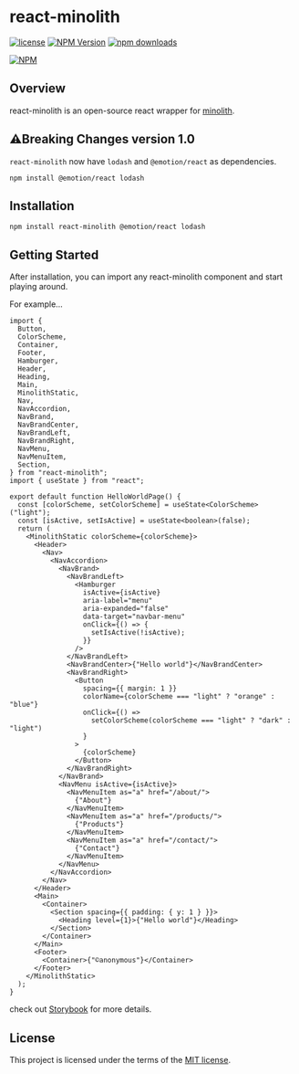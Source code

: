 # react-minolith

[![license](https://img.shields.io/badge/license-MIT-blue.svg)](https://github.com/minominolyly/react-minolith/blob/main/LICENSE)
[![NPM Version](https://img.shields.io/npm/v/react-minolith)](https://www.npmjs.com/package/react-minolith)
[![npm downloads](https://img.shields.io/npm/dm/react-minolith)](https://www.npmjs.com/package/react-minolith)

[![NPM](https://nodei.co/npm/react-minolith.png)](https://nodei.co/npm/react-minolith/)

## Overview

react-minolith is an open-source react wrapper for [minolith](https://github.com/minominolyly/minolith).

## ⚠️Breaking Changes version 1.0

`react-minolith` now have `lodash` and `@emotion/react` as dependencies.

```shell
npm install @emotion/react lodash
```

## Installation

```shell
npm install react-minolith @emotion/react lodash
```

## Getting Started

After installation, you can import any react-minolith component and start playing around.

For example…

```tsx
import {
  Button,
  ColorScheme,
  Container,
  Footer,
  Hamburger,
  Header,
  Heading,
  Main,
  MinolithStatic,
  Nav,
  NavAccordion,
  NavBrand,
  NavBrandCenter,
  NavBrandLeft,
  NavBrandRight,
  NavMenu,
  NavMenuItem,
  Section,
} from "react-minolith";
import { useState } from "react";

export default function HelloWorldPage() {
  const [colorScheme, setColorScheme] = useState<ColorScheme>("light");
  const [isActive, setIsActive] = useState<boolean>(false);
  return (
    <MinolithStatic colorScheme={colorScheme}>
      <Header>
        <Nav>
          <NavAccordion>
            <NavBrand>
              <NavBrandLeft>
                <Hamburger
                  isActive={isActive}
                  aria-label="menu"
                  aria-expanded="false"
                  data-target="navbar-menu"
                  onClick={() => {
                    setIsActive(!isActive);
                  }}
                />
              </NavBrandLeft>
              <NavBrandCenter>{"Hello world"}</NavBrandCenter>
              <NavBrandRight>
                <Button
                  spacing={{ margin: 1 }}
                  colorName={colorScheme === "light" ? "orange" : "blue"}
                  onClick={() =>
                    setColorScheme(colorScheme === "light" ? "dark" : "light")
                  }
                >
                  {colorScheme}
                </Button>
              </NavBrandRight>
            </NavBrand>
            <NavMenu isActive={isActive}>
              <NavMenuItem as="a" href="/about/">
                {"About"}
              </NavMenuItem>
              <NavMenuItem as="a" href="/products/">
                {"Products"}
              </NavMenuItem>
              <NavMenuItem as="a" href="/contact/">
                {"Contact"}
              </NavMenuItem>
            </NavMenu>
          </NavAccordion>
        </Nav>
      </Header>
      <Main>
        <Container>
          <Section spacing={{ padding: { y: 1 } }}>
            <Heading level={1}>{"Hello world"}</Heading>
          </Section>
        </Container>
      </Main>
      <Footer>
        <Container>{"©anonymous"}</Container>
      </Footer>
    </MinolithStatic>
  );
}
```

check out [Storybook](https://minominolyly.github.io/react-minolith/) for more details.

## License

This project is licensed under the terms of the [MIT license](https://github.com/minominolyly/react-minolith/blob/main/LICENSE).
